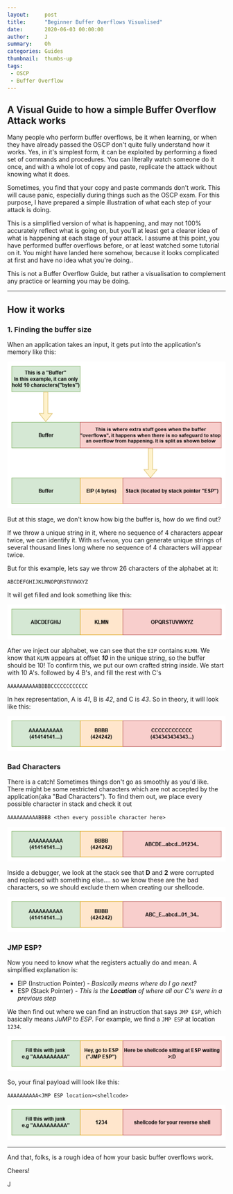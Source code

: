 ```yaml
---
layout:     post
title:      "Beginner Buffer Overflows Visualised"
date:       2020-06-03 00:00:00
author:     J
summary:    Oh
categories: Guides
thumbnail:  thumbs-up
tags:
 - OSCP
 - Buffer Overflow
---
```




## A Visual Guide to how a simple Buffer Overflow Attack works



Many people who perform buffer overflows, be it when learning, or when they have already passed the OSCP don't quite fully understand how it works. Yes, in it's simplest form, it can be exploited by performing a fixed set of commands and procedures. You can literally watch someone do it once, and with a whole lot of copy and paste, replicate the attack without knowing what it does.



Sometimes, you find that your copy and paste commands don't work. This will cause panic, especially during things such as the OSCP exam. For this purpose, I have prepared a simple illustration of what each step of your attack is doing.



This is a simplified version of what is happening, and may not 100% accurately reflect what is going on, but you'll at least get a clearer idea of what is happening at each stage of your attack. I assume at this point, you have performed buffer overflows before, or at least watched some tutorial on it. You might have landed here somehow, because it looks complicated at first and have no idea what you're doing..



This is not a Buffer Overflow Guide, but rather a visualisation to complement any practice or learning you may be doing.

---



## How it works



### 1. Finding the buffer size

When an application takes an input, it gets put into the application's memory like this:



![bof1 image](/images/BOF/bof1.png)



But at this stage, we don't know how big the buffer is, how do we find out?



If we throw a unique string in it, where no sequence of 4 characters appear twice, we can identify it. With `msfvenom`, you can generate unique strings of several thousand lines long where no sequence of 4 characters will appear twice.

But for this example, lets say we throw 26 characters of the alphabet at it:



~~~
ABCDEFGHIJKLMNOPQRSTUVWXYZ
~~~


It will get filled and look something like this:

![bof2 image](/images/BOF/bof2.png)

After we inject our alphabet, we can see that the `EIP` contains `KLMN`. We know that `KLMN` appears at offset ***10*** in the unique string, so the buffer should be 10! To confirm this, we put our own crafted string inside. We start with 10 A's. followed by 4 B's, and fill the rest with C's

~~~
AAAAAAAAAABBBBCCCCCCCCCCCC
~~~


In hex representation, A is *41*, B is *42*, and C is *43*. So in theory, it will look like this:

![bof3 image](/images/BOF/bof3.png)



### Bad Characters

There is a catch! Sometimes things don't go as smoothly as you'd like. There might be some restricted characters which are not accepted by the application(aka "Bad Characters"). To find them out, we place every possible character in stack and check it out


~~~
AAAAAAAAAABBBB <then every possible character here>
~~~

![bof4 image](/images/BOF/bof4.png)



Inside a debugger, we look at the stack see that **D** and **2** were corrupted and replaced with something else.... so we know these are the bad characters, so we should exclude them when creating our shellcode.

![bof5 image](/images/BOF/bof5.png)



### JMP ESP?



Now you need to know what the registers actually do and mean. A simplified explanation is:

- EIP (Instruction Pointer) - *Basically means where do I go next?*
- ESP (Stack Pointer) - *This is the* ***Location*** *of where all our C's were in a previous step*



We then find out where we can find an instruction that says `JMP ESP`, which basically means *JuMP to ESP*. For example, we find a `JMP ESP` at location `1234`.


![bof6 image](/images/BOF/bof6.png)



So, your final payload will look like this:


~~~
AAAAAAAAAA<JMP ESP location><shellcode>
~~~


![bof7 image](/images/BOF/bof7.png)



---

And that, folks, is a rough  idea of how your basic buffer overflows work.



Cheers!

J